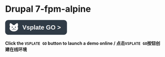 # Drupal 7-fpm-alpine

<a href="https://www.vsplate.com/?docker-compose=https://github.com/vsplate/dcenvs/drupal/7-fpm-alpine"><img alt="VSPLATE GO" src="https://raw.githubusercontent.com/vsplate/images/master/vsgo_btn.png" width="200px"></a>

**Click the `VSPLATE GO` button to launch a demo online / 点击`VSPLATE GO`按钮创建在线环境**